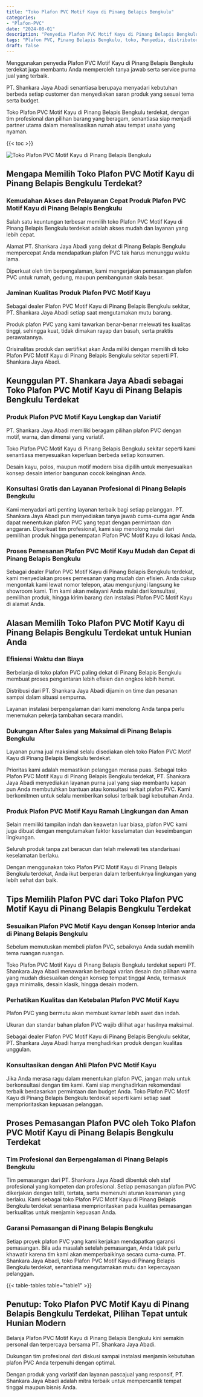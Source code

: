 ```yaml
---
title: "Toko Plafon PVC Motif Kayu di Pinang Belapis Bengkulu"
categories: 
- "Plafon-PVC"
date: "2024-08-01"
description: "Penyedia Plafon PVC Motif Kayu di Pinang Belapis Bengkulu bagi rumah, office, dan toko. Plafon terbaik, pilihan motif, pilihan warna menarik, beserta jasa pemasangan ditangani oleh tim berpengalaman serta garansi resmi!|Jasa penyediaan Plafon PVC Motif Kayu di Pinang Belapis Bengkulu bagi keperluan rumah, office, maupun toko, dengan material berkualitas dan penempatan oleh teknisi berpengalaman serta kepastian resmi.|Solusi Plafon PVC Motif Kayu di Pinang Belapis Bengkulu yang terpercaya bagi rumah, perkantoran, serta gerai, bersama material terbaik dan pemasangan dikerjakan oleh teknisi berpengalaman dan garansi resmi.|Penyediaan Plafon PVC Motif Kayu di Pinang Belapis Bengkulu bagi tempat tinggal, perkantoran, dan gerai, dengan material berkualitas dan penempatan dikerjakan oleh tenaga ahli ahli, lengkap beserta kepastian resmi.}"
tags: "Plafon PVC, Pinang Belapis Bengkulu, toko, Penyedia, distributor"
draft: false
---
```


Menggunakan penyedia Plafon PVC Motif Kayu di Pinang Belapis Bengkulu terdekat juga membantu Anda memperoleh tanya jawab serta service purna jual yang terbaik.

PT. Shankara Jaya Abadi senantiasa berupaya menyadari kebutuhan berbeda setiap customer dan menyediakan saran produk yang sesuai tema serta budget.

Toko Plafon PVC Motif Kayu di Pinang Belapis Bengkulu terdekat, dengan tim profesional dan pilihan barang yang beragam, senantiasa siap menjadi partner utama dalam merealisasikan rumah atau tempat usaha yang nyaman.

{{< toc >}}

![Toko Plafon PVC Motif Kayu di Pinang Belapis Bengkulu](/images/Plafon-PVC/Toko-Plafon-PVC-Motif-Kayu-di-Pinang-Belapis-Bengkulu.png)


## Mengapa Memilih Toko Plafon PVC Motif Kayu di Pinang Belapis Bengkulu Terdekat?

### Kemudahan Akses dan Pelayanan Cepat Produk Plafon PVC Motif Kayu di Pinang Belapis Bengkulu

Salah satu keuntungan terbesar memilih toko Plafon PVC Motif Kayu di Pinang Belapis Bengkulu terdekat adalah akses mudah dan layanan yang lebih cepat.

Alamat PT. Shankara Jaya Abadi yang dekat di Pinang Belapis Bengkulu mempercepat Anda mendapatkan plafon PVC tak harus menunggu waktu lama.

Diperkuat oleh tim berpengalaman, kami mengerjakan pemasangan plafon PVC untuk rumah, gedung, maupun pembangunan skala besar.

### Jaminan Kualitas Produk Plafon PVC Motif Kayu

Sebagai dealer Plafon PVC Motif Kayu di Pinang Belapis Bengkulu sekitar, PT. Shankara Jaya Abadi setiap saat mengutamakan mutu barang.

Produk plafon PVC yang kami tawarkan benar-benar melewati tes kualitas tinggi, sehingga kuat, tidak dimakan rayap dan basah, serta praktis perawatannya.

Orisinalitas produk dan sertifikat akan Anda miliki dengan memilih di toko Plafon PVC Motif Kayu di Pinang Belapis Bengkulu sekitar seperti PT. Shankara Jaya Abadi.

## Keunggulan PT. Shankara Jaya Abadi sebagai Toko Plafon PVC Motif Kayu di Pinang Belapis Bengkulu Terdekat

### Produk Plafon PVC Motif Kayu Lengkap dan Variatif

PT. Shankara Jaya Abadi memiliki beragam pilihan plafon PVC dengan motif, warna, dan dimensi yang variatif.

Toko Plafon PVC Motif Kayu di Pinang Belapis Bengkulu sekitar seperti kami senantiasa menyesuaikan keperluan berbeda setiap konsumen.

Desain kayu, polos, maupun motif modern bisa dipilih untuk menyesuaikan konsep desain interior bangunan cocok keinginan Anda.

### Konsultasi Gratis dan Layanan Profesional di Pinang Belapis Bengkulu

Kami menyadari arti penting layanan terbaik bagi setiap pelanggan. PT. Shankara Jaya Abadi pun menyediakan tanya jawab cuma-cuma agar Anda dapat menentukan plafon PVC yang tepat dengan permintaan dan anggaran. Diperkuat tim profesional, kami siap menolong mulai dari pemilihan produk hingga penempatan Plafon PVC Motif Kayu di lokasi Anda.

### Proses Pemesanan Plafon PVC Motif Kayu Mudah dan Cepat di Pinang Belapis Bengkulu

Sebagai dealer Plafon PVC Motif Kayu di Pinang Belapis Bengkulu terdekat, kami menyediakan proses pemesanan yang mudah dan efisien. Anda cukup mengontak kami lewat nomor telepon, atau mengunjungi langsung ke showroom kami. Tim kami akan melayani Anda mulai dari konsultasi, pemilihan produk, hingga kirim barang dan instalasi Plafon PVC Motif Kayu di alamat Anda.

## Alasan Memilih Toko Plafon PVC Motif Kayu di Pinang Belapis Bengkulu Terdekat untuk Hunian Anda

### Efisiensi Waktu dan Biaya

Berbelanja di toko plafon PVC paling dekat di Pinang Belapis Bengkulu membuat proses pengantaran lebih efisien dan ongkos lebih hemat.

Distribusi dari PT. Shankara Jaya Abadi dijamin on time dan pesanan sampai dalam situasi sempurna.

Layanan instalasi berpengalaman dari kami menolong Anda tanpa perlu menemukan pekerja tambahan secara mandiri.

### Dukungan After Sales yang Maksimal di Pinang Belapis Bengkulu

Layanan purna jual maksimal selalu disediakan oleh toko Plafon PVC Motif Kayu di Pinang Belapis Bengkulu terdekat.

Prioritas kami adalah memastikan pelanggan merasa puas. Sebagai toko Plafon PVC Motif Kayu di Pinang Belapis Bengkulu terdekat, PT. Shankara Jaya Abadi menyediakan layanan purna jual yang siap membantu kapan pun Anda membutuhkan bantuan atau konsultasi terkait plafon PVC. Kami berkomitmen untuk selalu memberikan solusi terbaik bagi kebutuhan Anda.

### Produk Plafon PVC Motif Kayu Ramah Lingkungan dan Aman

Selain memiliki tampilan indah dan keawetan luar biasa, plafon PVC kami juga dibuat dengan mengutamakan faktor keselamatan dan keseimbangan lingkungan.

Seluruh produk tanpa zat beracun dan telah melewati tes standarisasi keselamatan berlaku.

Dengan menggunakan toko Plafon PVC Motif Kayu di Pinang Belapis Bengkulu terdekat, Anda ikut berperan dalam terbentuknya lingkungan yang lebih sehat dan baik.

## Tips Memilih Plafon PVC dari Toko Plafon PVC Motif Kayu di Pinang Belapis Bengkulu Terdekat

### Sesuaikan Plafon PVC Motif Kayu dengan Konsep Interior anda di Pinang Belapis Bengkulu

Sebelum memutuskan membeli plafon PVC, sebaiknya Anda sudah memilih tema ruangan ruangan.

Toko Plafon PVC Motif Kayu di Pinang Belapis Bengkulu terdekat seperti PT. Shankara Jaya Abadi menawarkan berbagai varian desain dan pilihan warna yang mudah disesuaikan dengan konsep tempat tinggal Anda, termasuk gaya minimalis, desain klasik, hingga desain modern.

### Perhatikan Kualitas dan Ketebalan Plafon PVC Motif Kayu

Plafon PVC yang bermutu akan membuat kamar lebih awet dan indah.

Ukuran dan standar bahan plafon PVC wajib dilihat agar hasilnya maksimal.

Sebagai dealer Plafon PVC Motif Kayu di Pinang Belapis Bengkulu sekitar, PT. Shankara Jaya Abadi hanya menghadirkan produk dengan kualitas unggulan.

### Konsultasikan dengan Ahli Plafon PVC Motif Kayu

Jika Anda merasa ragu dalam menentukan plafon PVC, jangan malu untuk berkonsultasi dengan tim kami. Kami siap menghadirkan rekomendasi terbaik berdasarkan permintaan dan budget Anda. Toko Plafon PVC Motif Kayu di Pinang Belapis Bengkulu terdekat seperti kami setiap saat memprioritaskan kepuasan pelanggan.

## Proses Pemasangan Plafon PVC oleh Toko Plafon PVC Motif Kayu di Pinang Belapis Bengkulu Terdekat

### Tim Profesional dan Berpengalaman di Pinang Belapis Bengkulu

Tim pemasangan dari PT. Shankara Jaya Abadi dibentuk oleh staf profesional yang kompeten dan profesional. Setiap pemasangan plafon PVC dikerjakan dengan teliti, tertata, serta memenuhi aturan keamanan yang berlaku. Kami sebagai toko Plafon PVC Motif Kayu di Pinang Belapis Bengkulu terdekat senantiasa memprioritaskan pada kualitas pemasangan berkualitas untuk menjamin kepuasan Anda.

### Garansi Pemasangan di Pinang Belapis Bengkulu

Setiap proyek plafon PVC yang kami kerjakan mendapatkan garansi pemasangan. Bila ada masalah setelah pemasangan, Anda tidak perlu khawatir karena tim kami akan memperbaikinya secara cuma-cuma. PT. Shankara Jaya Abadi, toko Plafon PVC Motif Kayu di Pinang Belapis Bengkulu terdekat, senantiasa mengutamakan mutu dan kepercayaan pelanggan.

{{< table-tables table="table1" >}}

## Penutup: Toko Plafon PVC Motif Kayu di Pinang Belapis Bengkulu Terdekat, Pilihan Tepat untuk Hunian Modern

Belanja Plafon PVC Motif Kayu di Pinang Belapis Bengkulu kini semakin personal dan terpercaya bersama PT. Shankara Jaya Abadi.

Dukungan tim profesional dari diskusi sampai instalasi menjamin kebutuhan plafon PVC Anda terpenuhi dengan optimal.

Dengan produk yang variatif dan layanan pascajual yang responsif, PT. Shankara Jaya Abadi adalah mitra terbaik untuk mempercantik tempat tinggal maupun bisnis Anda.